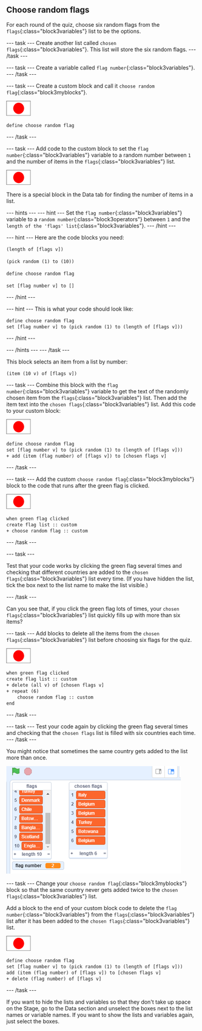 ## Choose random flags

For each round of the quiz, choose six random flags from the `flags`{:class="block3variables"} list to be the options.

--- task ---
Create another list called `chosen flags`{:class="block3variables"}. This list will store the six random flags.
--- /task ---

--- task ---
Create a variable called `flag number`{:class="block3variables"}.
--- /task ---

--- task ---
Create a custom block and call it `choose random flag`{:class="block3myblocks"}.

![Flag sprite](images/flag-sprite.png)

```blocks3
define choose random flag
```

--- /task ---

--- task ---
Add code to the custom block to set the `flag number`{:class="block3variables"} variable to a random number between `1` and the number of items in the `flags`{:class="block3variables"} list.

![Flag sprite](images/flag-sprite.png)

There is a special block in the Data tab for finding the number of items in a list.

--- hints ---
--- hint ---
Set the `flag number`{:class="block3variables"} variable to a `random number`{:class="block3operators"} between `1` and the `length of the 'flags' list`{:class="block3variables"}.
--- /hint ---

--- hint ---
Here are the code blocks you need:

```blocks3
(length of [flags v])

(pick random (1) to (10))

define choose random flag

set [flag number v] to []
```
--- /hint ---

--- hint ---
This is what your code should look like:

```blocks3
define choose random flag
set [flag number v] to (pick random (1) to (length of [flags v]))
```
--- /hint ---

--- /hints ---
--- /task ---

This block selects an item from a list by number:

```blocks3
(item (10 v) of [flags v])
```

--- task ---
Combine this block with the `flag number`{:class="block3variables"} variable to get the text of the randomly chosen item from the `flags`{:class="block3variables"} list. Then add the item text into the `chosen flags`{:class="block3variables"} list. Add this code to your custom block:

![Flag sprite](images/flag-sprite.png)

```blocks3
define choose random flag
set [flag number v] to (pick random (1) to (length of [flags v]))
+ add (item (flag number) of [flags v]) to [chosen flags v]
```

--- /task ---

--- task ---
Add the custom `choose random flag`{:class="block3myblocks"} block to the code that runs after the green flag is clicked.

![Flag sprite](images/flag-sprite.png)

```blocks3
when green flag clicked
create flag list :: custom
+ choose random flag :: custom
```
--- /task ---

--- task ---

Test that your code works by clicking the green flag several times and checking that different countries are added to the `chosen flags`{:class="block3variables"} list every time. (If you have hidden the list, tick the box next to the list name to make the list visible.)

--- /task ---

Can you see that, if you click the green flag lots of times, your `chosen flags`{:class="block3variables"} list quickly fills up with more than six items?

--- task ---
Add blocks to delete all the items from the `chosen flags`{:class="block3variables"} list before choosing six flags for the quiz.

![Flag sprite](images/flag-sprite.png)

```blocks3
when green flag clicked
create flag list :: custom
+ delete (all v) of [chosen flags v]
+ repeat (6)
    choose random flag :: custom
end
```
--- /task ---


--- task ---
Test your code again by clicking the green flag several times and checking that the `chosen flags` list is filled with six countries each time.
--- /task ---

You might notice that sometimes the same country gets added to the list more than once.

![Duplicate countries](images/duplicate-countries.png)

--- task ---
Change your `choose random flag`{:class="block3myblocks"} block so that the same country never gets added twice to the `chosen flags`{:class="block3variables"} list.

Add a block to the end of your custom block code to delete the `flag number`{:class="block3variables"} from the `flags`{:class="block3variables"} list after it has been added to the `chosen flags`{:class="block3variables"} list.

![Flag sprite](images/flag-sprite.png)

```blocks3
define choose random flag
set [flag number v] to (pick random (1) to (length of [flags v]))
add (item (flag number) of [flags v]) to [chosen flags v]
+ delete (flag number) of [flags v]
```
--- /task ---

If you want to hide the lists and variables so that they don't take up space on the Stage, go to the Data section and unselect the boxes next to the list names or variable names. If you want to show the lists and variables again, just select the boxes.
